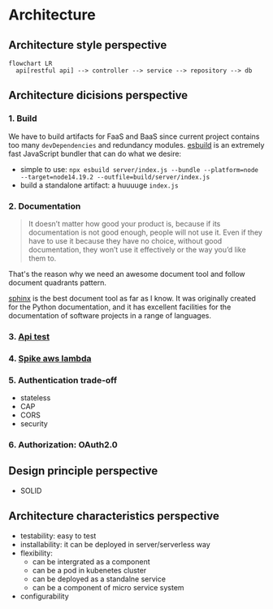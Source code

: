 # Architecture

## Architecture style perspective
```{mermaid}
flowchart LR
  api[restful api] --> controller --> service --> repository --> db
```

## Architecture dicisions perspective

### 1. Build

We have to build artifacts for FaaS and BaaS since current project contains too many `devDependencies` and redundancy modules.
[esbuild](https://esbuild.github.io/) is an extremely fast JavaScript bundler that can do what we desire:

- simple to use: `npx esbuild server/index.js --bundle --platform=node --target=node14.19.2 --outfile=build/server/index.js`
- build a standalone artifact: a huuuuge `index.js`

### 2. Documentation

> It doesn’t matter how good your product is, because if its documentation is not good enough, people will not use it. Even if they have to use it because they have no choice, without good documentation, they won’t use it effectively or the way you’d like them to.

That's the reason why we need an awesome document tool and follow document quadrants pattern.

[sphinx](https://www.sphinx-doc.org/en/master/) is the best document tool as far as I know. It was originally created for the Python documentation, and it has excellent facilities for the documentation of software projects in a range of languages.

### 3. [Api test](apitest.md)

### 4. [Spike aws lambda](spike-aws-lambda.rst)

### 5. Authentication trade-off

* stateless
* CAP
* CORS
* security

### 6. Authorization: OAuth2.0

## Design principle perspective

* SOLID

## Architecture characteristics perspective

- testability: easy to test
- installability: it can be deployed in server/serverless way
- flexibility:
  - can be intergrated as a component
  - can be a pod in kubenetes cluster
  - can be deployed as a standalne service
  - can be a component of micro service system
- configurability
